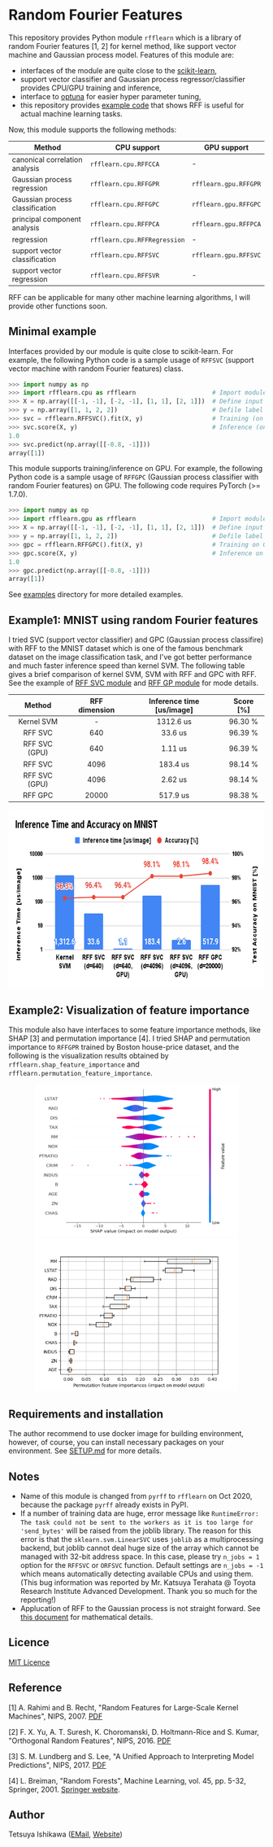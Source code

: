 # Random Fourier Features

This repository provides Python module `rfflearn`
which is a library of random Fourier features [1, 2] for kernel method,
like support vector machine and Gaussian process model.
Features of this module are:

* interfaces of the module are quite close to the [scikit-learn](https://scikit-learn.org/),
* support vector classifier and Gaussian process regressor/classifier provides CPU/GPU training and inference,
* interface to [optuna](https://optuna.org/) for easier hyper parameter tuning,
* this repository provides [example code](./examples/) that shows RFF is useful for actual machine learning tasks.

Now, this module supports the following methods:

| Method                          | CPU support                  | GPU support           |
| ------------------------------- | ---------------------------- | --------------------- |
| canonical correlation analysis  | `rfflearn.cpu.RFFCCA`        | -                     |
| Gaussian process regression     | `rfflearn.cpu.RFFGPR`        | `rfflearn.gpu.RFFGPR` |
| Gaussian process classification | `rfflearn.cpu.RFFGPC`        | `rfflearn.gpu.RFFGPC` |
| principal component analysis    | `rfflearn.cpu.RFFPCA`        | `rfflearn.gpu.RFFPCA` |
| regression                      | `rfflearn.cpu.RFFRegression` | -                     |
| support vector classification   | `rfflearn.cpu.RFFSVC`        | `rfflearn.gpu.RFFSVC` |
| support vector regression       | `rfflearn.cpu.RFFSVR`        | -                     |

RFF can be applicable for many other machine learning algorithms, I will provide other functions soon.


## Minimal example

Interfaces provided by our module is quite close to scikit-learn.
For example, the following Python code is a sample usage of `RFFSVC`
(support vector machine with random Fourier features) class.

```python
>>> import numpy as np
>>> import rfflearn.cpu as rfflearn                     # Import module
>>> X = np.array([[-1, -1], [-2, -1], [1, 1], [2, 1]])  # Define input data
>>> y = np.array([1, 1, 2, 2])                          # Defile label data
>>> svc = rfflearn.RFFSVC().fit(X, y)                   # Training (on CPU)
>>> svc.score(X, y)                                     # Inference (on CPU)
1.0
>>> svc.predict(np.array([[-0.8, -1]]))
array([1])
```

This module supports training/inference on GPU.
For example, the following Python code is a sample usage of `RFFGPC`
(Gaussian process classifier with random Fourier features) on GPU.
The following code requires PyTorch (>= 1.7.0).

```python
>>> import numpy as np
>>> import rfflearn.gpu as rfflearn                     # Import module
>>> X = np.array([[-1, -1], [-2, -1], [1, 1], [2, 1]])  # Define input data
>>> y = np.array([1, 1, 2, 2])                          # Defile label data
>>> gpc = rfflearn.RFFGPC().fit(X, y)                   # Training on GPU
>>> gpc.score(X, y)                                     # Inference on GPU
1.0
>>> gpc.predict(np.array([[-0.8, -1]]))
array([1])
```

See [examples](./examples/) directory for more detailed examples.


## Example1: MNIST using random Fourier features

I tried SVC (support vector classifier) and GPC (Gaussian process classifire) with RFF to the MNIST
dataset which is one of the famous benchmark dataset on the image classification task, and I've got
better performance and much faster inference speed than kernel SVM. The following table gives
a brief comparison of kernel SVM, SVM with RFF and GPC with RFF. See the example of
[RFF SVC module](./examples/svc_for_mnist/) and [RFF GP module](./examples/gpc_for_mnist/)
for mode details.

| Method         | RFF dimension | Inference time [us/image] | Score [%] |
|:--------------:|:-------------:|:-------------------------:|:---------:|
| Kernel SVM     | -             | 1312.6 us                 | 96.30 %   |
| RFF SVC        |  640          |   33.6 us                 | 96.39 %   |
| RFF SVC (GPU)  |  640          |   1.11 us                 | 96.39 %   |
| RFF SVC        | 4096          |  183.4 us                 | 98.14 %   |
| RFF SVC (GPU)  | 4096          |   2.62 us                 | 98.14 %   |
| RFF GPC        | 20000         |  517.9 us                 | 98.38 %   |

<div align="center">
  <img src="./figures/Inference_Time_and_Accuracy_on_MNIST_SVC_and_GPC.png" width="671" height="351" alt="Accuracy for each epochs in RFF SVC/GPC" />
</div>


## Example2: Visualization of feature importance

This module also have interfaces to some feature importance methods, like SHAP [3] and permutation
importance [4]. I tried SHAP and permutation importance to `RFFGPR` trained by Boston house-price
dataset, and the following is the visualization results obtained by `rfflearn.shap_feature_importance`
and `rfflearn.permutation_feature_importance`.

<div align="center">
  <img src="./examples/feature_importances_for_boston_housing/figure_boston_housing_shap_importance.png" width="400" height="300" alt="Permutation importances of Boston housing dataset" />
  <img src="./examples/feature_importances_for_boston_housing/figure_boston_housing_permutation_importance.png" width="400" height="300" alt="SHAP importances of Boston housing dataset" />
</div>


## Requirements and installation

The author recommend to use docker image for building environment, however, of course,
you can install necessary packages on your environment. See [SETUP.md](./SETUP.md) for more details.


## Notes

- Name of this module is changed from `pyrff` to `rfflearn` on Oct 2020,
  because the package `pyrff` already exists in PyPI.
- If a number of training data are huge, error message like `RuntimeError: The task could not be
  sent to the workers as it is too large for 'send_bytes'` will be raised from the joblib library.
  The reason for this error is that the `sklearn.svm.LinearSVC` uses `joblib` as a multiprocessing
  backend, but joblib cannot deal huge size of the array which cannot be managed with 32-bit
  address space. In this case, please try `n_jobs = 1` option for the `RFFSVC` or `ORFSVC` function.
  Default settings are `n_jobs = -1` which means automatically detecting available CPUs and using
  them. (This bug information was reported by Mr. Katsuya Terahata @ Toyota Research Institute
  Advanced Development. Thank you so much for the reporting!)
- Applucation of RFF to the Gaussian process is not straight forward.
  See [this document](./documents/rff_for_gaussian_process.pdf) for mathematical details.



## Licence

[MIT Licence](https://opensource.org/licenses/mit-license.php)


## Reference

[1] A. Rahimi and B. Recht, "Random Features for Large-Scale Kernel Machines", NIPS, 2007.
[PDF](https://papers.nips.cc/paper/3182-random-features-for-large-scale-kernel-machines.pdf)

[2] F. X. Yu, A. T. Suresh, K. Choromanski, D. Holtmann-Rice and S. Kumar, "Orthogonal Random Features", NIPS, 2016.
[PDF](https://papers.nips.cc/paper/6246-orthogonal-random-features.pdf)

[3] S. M. Lundberg and S. Lee, "A Unified Approach to Interpreting Model Predictions", NIPS, 2017.
[PDF](https://proceedings.neurips.cc/paper/2017/file/8a20a8621978632d76c43dfd28b67767-Paper.pdf)

[4] L. Breiman, "Random Forests", Machine Learning, vol. 45, pp. 5-32, Springer, 2001.
[Springer website](https://doi.org/10.1023/A:1010933404324).


## Author

Tetsuya Ishikawa ([EMail](mailto:tiskw111@gmail.com), [Website](https://tiskw.github.io/about_en.html))
